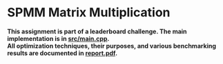 # SPMM Matrix Multiplication
**This assignment is part of a leaderboard challenge. The main implementation is in [src/main.cpp](src/main.cpp).<br>All optimization techniques, their purposes, and various benchmarking results are documented in [report.pdf](report.pdf).**
